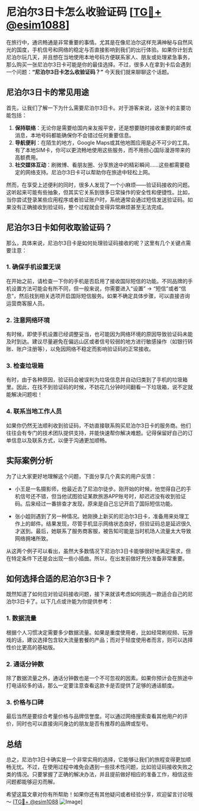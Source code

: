 # 尼泊尔3日卡怎么收验证码 [[TG💪+ @esim1088](https://t.me/s/esim1088)]

在旅行中，通讯畅通是非常重要的事情。尤其是在像尼泊尔这样充满神秘与自然风光的国度，手机信号和网络的稳定与否直接影响到我们的出行体验。如果你计划去尼泊尔玩几天，并且想在当地使用本地号码方便联系家人、朋友或处理紧急事务，那么购买一张尼泊尔3日卡可能是你的最佳选择。不过，很多人在拿到卡后会遇到一个问题：**“尼泊尔3日卡怎么收验证码？”** 今天我们就来聊聊这个话题。

## 尼泊尔3日卡的常见用途

首先，让我们了解一下为什么需要尼泊尔3日卡。对于游客来说，这张卡的主要功能包括：

1. **保持联络**：无论你是需要给国内亲友报平安，还是想要随时接收重要的邮件或消息，本地号码都能确保你不会错过任何重要信息。
2. **导航便利**：在陌生的地方，Google Maps或其他地图应用是必不可少的工具。有了本地SIM卡，你可以更流畅地使用这些服务，而不用担心国际漫游带来的高额费用。
3. **社交媒体互动**：刷微博、看朋友圈、分享旅途中的精彩瞬间……这些都需要稳定的网络支持。尼泊尔3日卡可以帮助你在旅途中轻松上网。

然而，在享受上述便利的同时，很多人发现了一个小麻烦——验证码接收的问题。这听起来可能有些抽象，但其实它关系到很多日常操作的安全性和便捷性。比如，当你尝试登录某些应用程序或者验证账户时，系统通常会通过短信发送验证码。如果没有正确接收到验证码，整个过程就会变得异常麻烦甚至无法完成。

## 尼泊尔3日卡如何收取验证码？

那么，具体来说，尼泊尔3日卡是如何处理验证码接收的呢？这里有几个关键点需要注意：

### 1. 确保手机设置无误
在开始之前，请检查一下你的手机是否启用了接收国际短信的功能。不同品牌的手机设置方法可能会有所不同，但一般来说，你需要进入“设置” -> “短信”或者“信息”，然后找到相关选项开启国际短信服务。如果不确定具体步骤，可以直接咨询运营商客服人员。

### 2. 注意网络环境
有时候，即使手机设置已经调整妥当，也可能因为网络环境的原因导致验证码未能及时到达。建议尽量避免在偏远山区或者信号较弱的地方进行敏感操作（如银行转账、账户注册等），以免因网络不稳定而影响验证码的正常接收。

### 3. 检查垃圾箱
有时，由于各种原因，验证码会被误判为垃圾信息并自动归类到了手机的垃圾箱里。因此，在找不到验证码的时候，不妨花几分钟时间翻看一下垃圾箱，说不定就能解决问题啦！

### 4. 联系当地工作人员
如果你仍然无法顺利收到验证码，不妨直接联系购买尼泊尔3日卡的服务商。他们往往会有专门的技术团队提供支持，并能快速帮你解决难题。记得保留好自己的订单信息以及联系方式，以便于沟通更加顺畅。

## 实际案例分析

为了让大家更好地理解这个问题，下面分享几个真实的用户反馈：

- 小王是一名摄影师，他最近去了尼泊尔徒步。刚开始的时候，他觉得自己的手机信号还不错，但当他试图验证某款旅游APP账号时，却迟迟没有收到验证码。后来经过一番排查才发现，原来是自己忘记开启了国际短信功能。
  
- 张小姐则遇到了另一种情况。她刚换上新买的尼泊尔3日卡，准备用来处理工作上的邮件。结果发现，尽管手机显示网络状态良好，但验证码总是延迟很久才送到。最后，她联系了服务商客服，被告知可能是当时机场人流量太大导致网络拥堵所致。

从这两个例子可以看出，虽然大多数情况下尼泊尔3日卡能够很好地满足需求，但在特定条件下还是会出现一些小插曲。所以，在出发前做好充分准备非常重要。

## 如何选择合适的尼泊尔3日卡？

既然知道了如何应对验证码接收问题，接下来就该考虑如何挑选一款适合自己的尼泊尔3日卡了。以下几点或许能为你提供参考：

### 1. 数据流量
根据个人习惯决定需要多少数据流量。如果是重度使用者，比如经常刷视频、玩游戏的话，建议选择包含较大流量套餐的产品；而对于轻度使用者而言，则可以选择性价比更高的基础版。

### 2. 通话分钟数
除了数据流量之外，通话分钟数也是一个不可忽视的因素。如果你预计会在旅途中打电话较多的话，那么一定要注意查看这款卡是否提供了足够的通话额度。

### 3. 价格与口碑
最后当然是要综合考量价格与品牌信誉度。可以通过网络搜索查看其他用户的评价，同时也可以直接询问身边的朋友是否有推荐的品牌或型号。

## 总结

总之，尼泊尔3日卡确实是一个非常实用的选择，它能够让我们的旅程变得更加顺畅无忧。不过，在使用过程中难免会遇到一些技术性问题，比如验证码接收失败之类的情况。只要掌握了正确的解决办法，并且提前做好相应的准备工作，相信这些问题都能够迎刃而解。

希望这篇文章对你有所帮助！如果你还有其他疑问或者经验分享，欢迎留言讨论哦～ [[TG💪+ @esim1088](https://t.me/s/esim1088) ![Image](https://i.postimg.cc/4NQfJmqS/Snipaste-2025-05-13-00-14-12.png)]